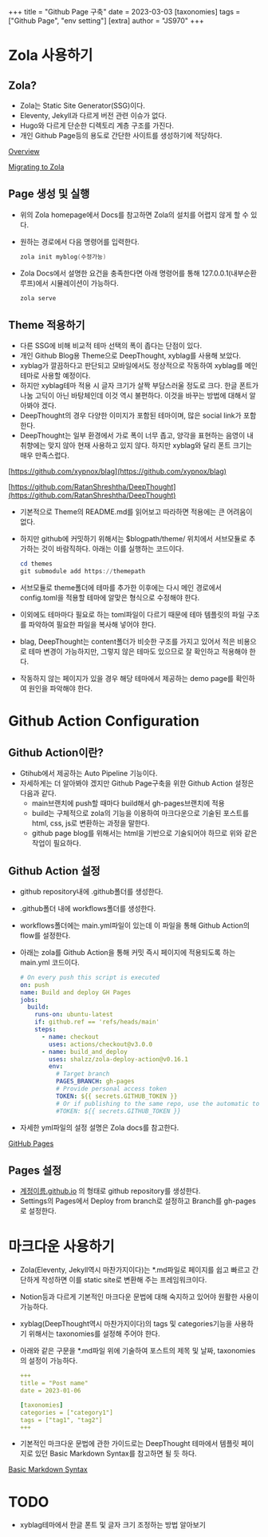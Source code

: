 +++
title = "Github Page 구축"
date = 2023-03-03
[taxonomies]
tags = ["Github Page", "env setting"]
[extra]
author = "JS970"
+++
# Zola 사용하기

## Zola?

- Zola는 Static Site Generator(SSG)이다.
- Eleventy, Jekyll과 다르게 버전 관련 이슈가 없다.
- Hugo와 다르게 단순한 디렉토리 계층 구조를 가진다.
- 개인 Github Page등의 용도로 간단한 사이트를 생성하기에 적당하다.

[Overview](https://www.getzola.org/documentation/getting-started/overview/)

[Migrating to Zola](https://www.xypnox.com/blag/posts/migrating-to-zola/)

## Page 생성 및 실행

- 위의 Zola homepage에서 Docs를 참고하면 Zola의 설치를 어렵지 않게 할 수 있다.
- 원하는 경로에서 다음 명령어를 입력한다.
    
    ```powershell
    zola init myblog(수정가능)
    ```
    
- Zola Docs에서 설명한 요건을 충족한다면 아래 명령어를 통해 127.0.0.1(내부순환루프)에서 시뮬레이션이 가능하다.
    
    ```powershell
    zola serve
    ```
    

## Theme 적용하기

- 다른 SSG에 비해 비교적 테마 선택의 폭이 좁다는 단점이 있다.
- 개인 Github Blog용 Theme으로 DeepThought, xyblag를 사용해 보았다.
- xyblag가 깔끔하다고 판단되고 모바일에서도 정상적으로 작동하여 xyblag를 메인 테마로 사용할 예정이다.
- 하지만 xyblag테마 적용 시 글자 크기가 살짝 부담스러울 정도로 크다. 한글 폰트가 나눔 고딕이 아닌 바탕체인데 이것 역시 불편하다. 이것을 바꾸는 방법에 대해서 알아봐야 겠다.
- DeepThought의 경우 다양한 이미지가 포함된 테마이며, 많은 social link가 포함한다.
- DeepThought는 일부 환경에서 가로 폭이 너무 좁고, 양각을 표현하는 음영이 내 취향에는 맞지 않아 현재 사용하고 있지 않다. 하지만 xyblag와 달리 폰트 크기는 매우 만족스럽다.

[https://github.com/xypnox/blag](https://github.com/xypnox/blag)

[https://github.com/RatanShreshtha/DeepThought](https://github.com/RatanShreshtha/DeepThought)

- 기본적으로 Theme의 README.md를 읽어보고 따라하면 적용에는 큰 어려움이 없다.
- 하지만 github에 커밋하기 위해서는 $blogpath/theme/ 위치에서 서브모듈로 추가하는 것이 바람직하다. 아래는 이를 실행하는 코드이다.
    
    ```powershell
    cd themes
    git submodule add https://themepath
    ```
    
- 서브모듈로 theme폴더에 테마를 추가한 이후에는 다시 메인 경로에서 config.toml을 적용할 테마에 알맞은 형식으로 수정해야 한다.
- 이외에도 테마마다 필요로 하는 toml파일이 다르기 때문에 테마 템플릿의 파일 구조를 파악하여 필요한 파일을 복사해 넣어야 한다.
- blag, DeepThought는 content폴더가 비슷한 구조를 가지고 있어서 적은 비용으로 테마 변경이 가능하지만, 그렇지 않은 테마도 있으므로 잘 확인하고 적용해야 한다.
- 작동하지 않는 페이지가 있을 경우 해당 테마에서 제공하는 demo page를 확인하여 원인을 파악해야 한다.

# Github Action Configuration

## Github Action이란?

- Gtihub에서 제공하는 Auto Pipeline 기능이다.
- 자세하게는 더 알아봐야 겠지만 Github Page구축을 위한 Github Action 설정은 다음과 같다.
    - main브랜치에 push할 때마다 build해서 gh-pages브랜치에 적용
    - build는 구체적으로 zola의 기능을 이용하여 마크다운으로 기술된 포스트를 html, css, js로 변환하는 과정을 말한다.
    - github page blog를 위해서는 html을 기반으로 기술되어야 하므로 위와 같은 작업이 필요하다.

## Github Action 설정

- github repository내에 .github폴더를 생성한다.
- .github폴더 내에 workflows폴더를 생성한다.
- workflows폴더에는 main.yml파일이 있는데 이 파일을 통해 Github Action의 flow를 설정한다.
- 아래는 zola를 Github Action을 통해 커밋 즉시 페이지에 적용되도록 하는 main.yml 코드이다.
    
    ```yaml
    # On every push this script is executed
    on: push
    name: Build and deploy GH Pages
    jobs:
      build:
        runs-on: ubuntu-latest
        if: github.ref == 'refs/heads/main'
        steps:
          - name: checkout
            uses: actions/checkout@v3.0.0
          - name: build_and_deploy
            uses: shalzz/zola-deploy-action@v0.16.1
            env:
              # Target branch
              PAGES_BRANCH: gh-pages
              # Provide personal access token
              TOKEN: ${{ secrets.GITHUB_TOKEN }}
              # Or if publishing to the same repo, use the automatic token
              #TOKEN: ${{ secrets.GITHUB_TOKEN }}
    ```
    
- 자세한 yml파일의 설정 설명은 Zola docs를 참고한다.

[GitHub Pages](https://www.getzola.org/documentation/deployment/github-pages/)

## Pages 설정

- [계정이름.github.io](http://계정이름.github.io) 의 형태로 github repository를 생성한다.
- Settings의 Pages에서 Deploy from branch로 설정하고 Branch를 gh-pages로 설정한다.

# 마크다운 사용하기

- Zola(Eleventy, Jekyll역시 마찬가지이다)는 *.md파일로 페이지를 쉽고 빠르고 간단하게 작성하면 이를 static site로 변환해 주는 프레임워크이다.
- Notion등과 다르게 기본적인 마크다운 문법에 대해 숙지하고 있어야 원활한 사용이 가능하다.
- xyblag(DeepThought역시 마찬가지이다)의 tags 및 categories기능을 사용하기 위해서는 taxonomies를 설정해 주어야 한다.
- 아래와 같은 구문을 *.md파일 위에 기술하여 포스트의 제목 및 날짜, taxonomies의 설정이 가능하다.
    
    ```yaml
    +++
    title = "Post name"
    date = 2023-01-06
    
    [taxonomies]
    categories = ["category1"]
    tags = ["tag1", "tag2"]
    +++
    ```
    
- 기본적인 마크다운 문법에 관한 가이드로는 DeepThought 테마에서 템플릿 페이지로 있던 Basic Markdown Syntax를 참고하면 될 듯 하다.

[Basic Markdown Syntax](https://js970.github.io/posts/example/)

# TODO

- xyblag테마에서 한글 폰트 및 글자 크기 조정하는 방법 알아보기